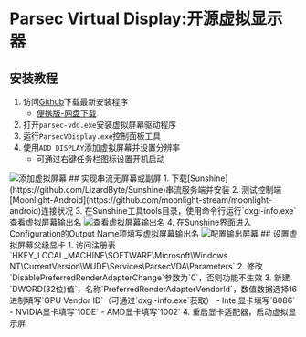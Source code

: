 # Parsec Virtual Display:开源虚拟显示器
## 安装教程
1. 访问[Github](https://github.com/nomi-san/parsec-vdd/releases)下载最新安装程序
    - [便携版-网盘下载](https://pzjpzjpzj.lanzoum.com/izDH02t7z5va)
2. 打开`parsec-vdd.exe`安装虚拟屏幕驱动程序
3. 运行`ParsecVDisplay.exe`控制面板工具
4. 使用`ADD DISPLAY`添加虚拟屏幕并设置分辨率
   - 可通过右键任务栏图标设置开机启动
<img src="https://i1.hdslb.com/bfs/article/92a68d67d6d0d8e5dde1679a60d7bc9e3546643083299814.jpg" alt="添加虚拟屏幕" referrerPolicy="no-referrer">
## 实现串流无屏幕或副屏
1. 下载[Sunshine](https://github.com/LizardByte/Sunshine)串流服务端并安装
2. 测试控制端[Moonlight-Android](https://github.com/moonlight-stream/moonlight-android)连接状况
3. 在Sunshine工具tools目录，使用命令行运行`dxgi-info.exe`查看虚拟屏幕输出名
<img src="https://i1.hdslb.com/bfs/article/52ce772be38fbb646f8c017dcf06b1a53546643083299814.jpg" alt="查看虚拟屏幕输出名" referrerPolicy="no-referrer">
4. 在Sunshine界面进入Configuration的Output Name项填写虚拟屏幕输出名
<img src="https://i1.hdslb.com/bfs/article/35b48e44b8064241db50397a27926c1d3546643083299814.jpg" alt="配置输出屏幕" referrerPolicy="no-referrer">
## 设置虚拟屏幕父级显卡
1. 访问注册表`HKEY_LOCAL_MACHINE\SOFTWARE\Microsoft\Windows NT\CurrentVersion\WUDF\Services\ParsecVDA\Parameters`
2. 修改`DisablePreferredRenderAdapterChange`参数为`0`，否则功能不生效
3. 新建`DWORD(32位)值`，名称`PreferredRenderAdapterVendorId`，数值数据选择16进制填写`GPU Vendor ID`（可通过`dxgi-info.exe`获取）
    - Intel显卡填写`8086`
    - NVIDIA显卡填写`10DE`
    - AMD显卡填写`1002`
4. 重启显卡适配器，启动虚拟显示屏